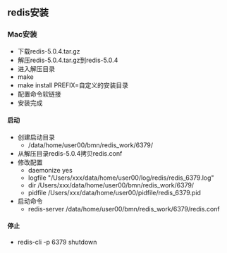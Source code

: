 ## redis安装

### Mac安装
 * 下载redis-5.0.4.tar.gz
 * 解压redis-5.0.4.tar.gz到redis-5.0.4
 * 进入解压目录
 * make
 * make install PREFIX=自定义的安装目录
 * 配置命令软链接
 * 安装完成
 
#### 启动
 * 创建启动目录
   + /data/home/user00/bmn/redis_work/6379/
 * 从解压目录redis-5.0.4拷贝redis.conf
 * 修改配置
   + daemonize yes
   + logfile "/Users/xxx/data/home/user00/log/redis/redis_6379.log"
   + dir /Users/xxx/data/home/user00/bmn/redis_work/6379/ 
   + pidfile /Users/xxx/data/home/user00/pidfile/redis_6379.pid
 * 启动命令
   + redis-server /data/home/user00/bmn/redis_work/6379/redis.conf
 
#### 停止 
 * redis-cli -p 6379 shutdown
 
 